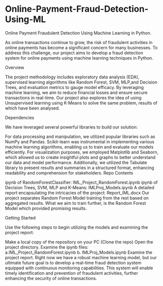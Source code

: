# Online-Payment-Fraud-Detection-Using-ML
Online Payment Fraudulent Detection Using Machine Learning in Python.

As online transactions continue to grow, the risk of fraudulent activities in online payments has become a significant concern for many businesses. To address this challenge, our project aims to develop a fraud detection system for online payments using machine learning techniques in Python.

Overview

The project methodology includes exploratory data analysis (EDA), supervised learning algorithms like Random Forest, SVM, MLP,and Decision Trees, and evaluation metrics to gauge model efficacy. By leveraging machine learning, we aim to reduce financial losses and ensure secure transactions in real-time. Our project also explores the idea of using Unsupervised learning using K-Means to solve the same problem, results of which have been analysed.

Dependencies

We have leveraged several powerful libraries to build our solution:

For data processing and manipulation, we utilized popular libraries such as NumPy and Pandas.
Scikit-learn was instrumental in implementing various machine learning algorithms, enabling us to train and evaluate our models efficiently.
For visualization purposes, we employed Matplotlib and Seaborn, which allowed us to create insightful plots and graphs to better understand our data and model performance.
Additionally, we utilized the Tabulate library to present results and summaries in a structured format, enhancing readability and comprehension for stakeholders.
Repo Contents

ipynb of RandomForestClassifier: IML_Project_RandomForest.ipynb
ipynb of Decision Trees, SVM, MLP and K-Means: IMLProj_Models.ipynb
A detailed report encapsulating the intricacies of the project: Report_IML.docx
Our project separates Random Forest Model training from the rest based on aggregated results. What we aim to train further, is the Random Forest Model which provided promising results.

Getting Started

Use the following steps to begin utilizing the models and examining the project report:

Make a local copy of the repository on your PC (Clone the repo)
Open the project directory.
Examine the ipynb files: a.IML_Project_RandomForest.ipynb b. IMLProj_Models.ipynb
Examine the project report.
Right now we have a robust machine learning model, but our ultimate future goal is to develop a real-time fraud detection system equipped with continuous monitoring capabilities. This system will enable timely identification and prevention of fraudulent activities, further enhancing the security of online transactions.

